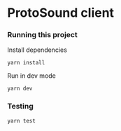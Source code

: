 # ProtoSound client

### Running this project

Install dependencies

```shell
yarn install
```

Run in dev mode

```shell
yarn dev
```

### Testing

```shell
yarn test
```
